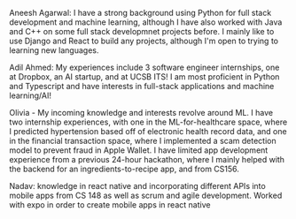 Aneesh Agarwal: I have a strong background using Python for full stack development and machine learning, although I have also worked with Java and C++  on some full stack developmnet projects before. I mainly like to use Django and React to build any projects, although I'm open to trying to learning new languages.    

Adil Ahmed: My experiences include 3 software engineer internships, one at Dropbox, an AI startup, and at UCSB ITS! I am most proficient in Python and Typescript and have interests in full-stack applications and machine learning/AI!

Olivia - My incoming knowledge and interests revolve around ML. I have two internship experiences, with one in the ML-for-healthcare space, where I predicted hypertension based off of 
electronic health record data, and one in the financial transaction space, where I implemented a scam detection model to prevent fraud in Apple Wallet. I have limited app development experience from a previous 24-hour hackathon, where I mainly helped with the backend for an ingredients-to-recipe app, and from CS156.

Nadav: knowledge in react native and incorporating different APIs into mobile apps from CS 148 as well as scrum and agile development. Worked with expo in order to create mobile apps in react native
